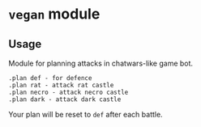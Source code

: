 # `vegan` module
## Usage
Module for planning attacks in chatwars-like game bot.
```
.plan def - for defence
.plan rat - attack rat castle
.plan necro - attack necro castle
.plan dark - attack dark castle
```
Your plan will be reset to `def` after each battle.
